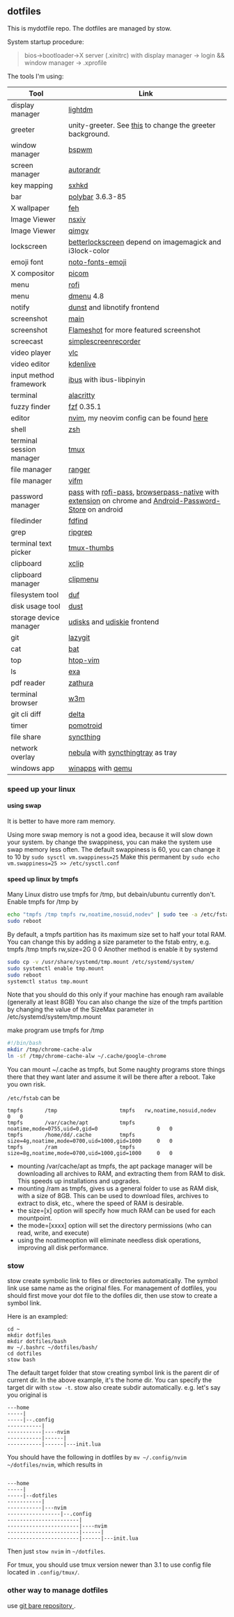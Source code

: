 ## dotfiles
This is mydotfile repo. The dotfiles are managed by stow. 

System startup procedure: 

>bios->bootloader->X server (.xinitrc) with display manager -> login && window manager -> .xprofile 

The tools I'm using:

| Tool                 | Link                                                        |
|----------------------|-------------------------------------------------------------|
| display manager          | [lightdm](https://github.com/canonical/lightdm)                                                                                                      |
| greeter                  | unity-greeter. See [this](https://askubuntu.com/questions/64001/how-do-i-change-the-wallpaper-of-the-login-screen) to change the greeter background. |
| window manager           | [bspwm](https://github.com/baskerville/bspwm)                                                                                                        |
| screen manager           | [autorandr](https://github.com/phillipberndt/autorandr/)                                                                                            |
| key mapping              | [sxhkd](https://github.com/baskerville/sxhkd)                                                                                                        |
| bar                      | [polybar](https://github.com/polybar/polybar) 3.6.3-85                                                                                               |
| X wallpaper              | [feh](https://github.com/derf/feh)                                                                                                                   |
| Image Viewer | [nsxiv](https://nsxiv.codeberg.page/)                                                                                                                   |
| Image Viewer | [qimgv](https://github.com/easymodo/qimgv)                                                                                                                   |
| lockscreen               | [betterlockscreen](https://github.com/betterlockscreen/betterlockscreen) depend on imagemagick and i3lock-color                                      |
| emoji font               | [noto-fonts-emoji ](https://packages.ubuntu.com/search?keywords=fonts-noto-color-emoji)                                       |
| X compositor             | [picom](https://github.com/yshui/picom)                                                                                                              |
| menu                     | [rofi](https://github.com/davatorium/rofi)                                                                                                           |
| menu                     | [dmenu](https://github.com/stilvoid/dmenu)  4.8                                                                                                      |
| notify                   | [dunst](https://github.com/dunst-project/dunst) and libnotify frontend                                                                               |
| screenshot               | [main](https://github.com/naelstrof/maim)                                                                                                            |
| screenshot               | [Flameshot](https://github.com/flameshot-org/flameshot) for more featured screenshot                                                                 |
| screecast                | [simplescreenrecorder](https://www.maartenbaert.be/simplescreenrecorder/)                                                                            |
| video player             | [vlc](https://www.videolan.org/vlc/)                                                                                                                 |
| video editor             | [kdenlive](https://kdenlive.org/en/)                                                                                                                 |
| input method framework   | [ibus](https://github.com/ibus/ibus) with ibus-libpinyin                                                                                                                 |
| terminal                 | [alacritty](https://github.com/alacritty/alacritty)                                                                                                  |
| fuzzy finder             | [fzf](https://github.com/junegunn/fzf) 0.35.1                                                                                                        |
| editor                   | [nvim](https://github.com/neovim/neovim), my neovim config can be found [here](https://github.com/dongdongbh/nvim.conf)                              |
| shell                    | [zsh](https://www.zsh.org/)                                                                                                                          |
| terminal session manager | [tmux](https://github.com/tmux/tmux/wiki)                                                                                                            |
| file manager             | [ranger](https://github.com/ranger/ranger)                                                                                                           |
| file manager             | [vifm](https://vifm.info/)                                                                                                                           |
| password manager             | [pass](https://www.passwordstore.org) with [rofi-pass](https://github.com/carnager/rofi-pass), [browserpass-native](https://github.com/browserpass/browserpass-native/) with [extension](https://github.com/browserpass/browserpass-extension) on chrome and [Android-Password-Store](https://github.com/android-password-store/Android-Password-Store) on android      |
| filedinder               | [fdfind](https://github.com/sharkdp/fd)                                                                                                              |
| grep                     | [ripgrep](https://github.com/BurntSushi/ripgrep)                                                                                                     |
| terminal text picker     | [tmux-thumbs](https://github.com/fcsonline/tmux-thumbs)                                                                                              |
| clipboard                | [xclip](https://manpages.ubuntu.com/manpages/bionic/man1/xclip.1.html)                                                                               |
| clipboard manager        | [clipmenu](https://github.com/cdown/clipmenu)                                                                                                        |
| filesystem tool          | [duf](https://github.com/muesli/duf)                                                                                                                 |
| disk usage tool          | [dust](https://github.com/bootandy/dust)                                                                                                             |
| storage device manager   | [udisks](https://www.freedesktop.org/wiki/Software/udisks/) and [udiskie](https://github.com/coldfix/udiskie?tab=readme-ov-file) frontend                                                                               |
| git                      | [lazygit](https://github.com/jesseduffield/lazygit)                                                                                                  |
| cat                      | [bat](https://github.com/sharkdp/bat)                                                                                                                |
| top                      | [htop-vim](https://github.com/KoffeinFlummi/htop-vim)                                                                                                |
| ls                       | [exa](https://github.com/ogham/exa)                                                                                                                  |
| pdf reader               | [zathura](https://github.com/pwmt/zathura)
| terminal browser         | [w3m](https://w3m.sourceforge.net/)                                                                                                                  |
| git cli diff             | [delta](https://github.com/dandavison/delta)                                                                                                         |
| timer                    | [pomotroid](https://github.com/Splode/pomotroid)                                                                                                     |
| file share               | [syncthing](https://github.com/syncthing/syncthing)                                                                                                  |
| network overlay          | [nebula](https://github.com/slackhq/nebula) with [syncthingtray](https://github.com/Martchus/syncthingtray) as tray                                                                                                           |
| windows app              | [winapps](https://github.com/Fmstrat/winapps) with [qemu](https://github.com/qemu/qemu)                                                              |

### speed up your linux

#### using swap
It is better to have more ram memory. 

Using more swap memory is not a good idea, because it will slow down your system.
by change the swappiness, you can make the system use swap memory less often.
The default swappiness is 60, you can change it to 10 by `sudo sysctl vm.swappiness=25`
Make this permanent by `sudo echo vm.swappiness=25 >> /etc/sysctl.conf`

#### speed up linux by tmpfs
Many Linux distro use tmpfs for /tmp, but debain/ubuntu currently don't.
Enable tmpfs for /tmp by
```bash
echo "tmpfs /tmp tmpfs rw,noatime,nosuid,nodev" | sudo tee -a /etc/fstab
sudo reboot
```
By default, a tmpfs partition has its maximum size set to half your total RAM.
You can change this by adding a size parameter to the fstab entry, e.g. tmpfs /tmp tmpfs rw,size=2G 0 0
Another method is enable it by systemd
```bash
sudo cp -v /usr/share/systemd/tmp.mount /etc/systemd/system/
sudo systemctl enable tmp.mount
sudo reboot
systemctl status tmp.mount
```

Note that you should do this only if your machine has enough ram available (generally at least 8GB)
You can also change the size of the tmpfs partition by changing the value of the SizeMax parameter in /etc/systemd/system/tmp.mount

make program use tmpfs for /tmp
```bash
#!/bin/bash 
mkdir /tmp/chrome-cache-alw
ln -sf /tmp/chrome-cache-alw ~/.cache/google-chrome
```
You can mount ~/.cache as tmpfs, but Some naughty programs store things there that they want later and assume it will be there after a reboot.
Take you own risk.

`/etc/fstab` can be
```
tmpfs       /tmp                    tmpfs   rw,noatime,nosuid,nodev                         0   0
tmpfs       /var/cache/apt          tmpfs   noatime,mode=0755,uid=0,gid=0                   0   0
tmpfs       /home/dd/.cache         tmpfs   size=4g,noatime,mode=0700,uid=1000,gid=1000     0   0
tmpfs       /ram                    tmpfs   size=8g,noatime,mode=0700,uid=1000,gid=1000     0   0
```

* mounting /var/cache/apt as tmpfs, the apt package manager will be downloading all archives to RAM, and extracting them from RAM to disk. This speeds up installations and upgrades.
* mounting /ram as tmpfs, gives us a general folder to use as RAM disk, with a size of 8GB. This can be used to download files, archives to extract to disk, etc., where the speed of RAM is desirable.
* the size=[x] option will specify how much RAM can be used for each mountpoint.
* the mode=[xxxx] option will set the directory permissions (who can read, write, and execute)
* using the noatimeoption will eliminate needless disk operations, improving all disk performance.

### stow
stow create symbolic link to files or directories automatically. The symbol link use same name as the original files. For management of dotfiles, you should first move your dot file to the dofiles dir, then use stow to create a symbol link.

Here is an exampled:
```
cd ~
mkdir dotfiles
mkdir dotfiles/bash
mv ~/.bashrc ~/dotfiles/bash/
cd dotfiles
stow bash
```
The default target folder that stow creating symbol link is the parent dir of current dir. In the above example, it's the home dir. You can specify the target dir with `stow -t`.
stow also create subdir automatically. e.g. let's say you original is 
```
---home
-----|
-----|--.config 
-----------|
-----------|----nvim
-----------|------|
-----------|------|---init.lua
```
You should have the following in dotfiles by `mv ~/.config/nvim ~/dotfiles/nvim`, which results in 
```

---home
-----|
-----|--dotfiles 
-----------|
-----------|---nvim
-----------------|--.config 
-----------------------|
-----------------------|----nvim
-----------------------|------|
-----------------------|------|---init.lua
```
Then just `stow nvim` in `~/dotfiles`.

For tmux, you should use tmux version newer than 3.1 to use config file located in `.config/tmux/`.

### other way to manage dotfiles
use [ git bare repository ](https://www.atlassian.com/git/tutorials/dotfiles).
